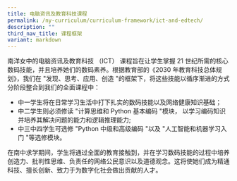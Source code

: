 ```yaml
---
title: 电脑资讯及教育科技课程
permalink: /ny-curriculum/curriculum-framework/ict-and-edtech/
description: ""
third_nav_title: 课程框架
variant: markdown
---
```

南洋女中的电脑资讯及教育科技 （ICT） 课程旨在让学生掌握 21 世纪所需的核心数码技能，并且培养她们的数码素养。根据教育部的《2030 年教育科技总体规划》，我们在 "发现、思考、应用、创造 "的框架下，将这些技能以循序渐进的方式分阶段整合到我们的全面课程中： 

*   中一学生将在日常学习生活中打下扎实的数码技能以及网络健康知识基础；
*   中二学生则必须修读 "计算思维和 Python 基本编码 "模块， 以学习编码知识并培养其解决问题的能力和逻辑推理能力;
*   中三中四学生可选修 "Python 中级和高级编码 "以及 "人工智能和机器学习入门 "等选修模块。

在南中求学期间，学生将通过全面的教育接触到，并在学习数码技能的过程中培养创造力、批判性思维、负责任的网络公民意识以及道德观念。这将使她们成为精通科技、擅长创新、致力于为数字化社会做出贡献的人才。
